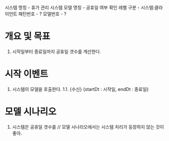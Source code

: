 시스템 명칭 - 휴가 관리 시스템
모델 명칭 - 공휴일 여부 확인
레벨 구분 - 시스템:클라이언트
패턴번호 - ?
모델번호 - ?

# 개요 및 목표
1. 시작일부터 종료일까지 공휴일 갯수를 계산한다.

# 시작 이벤트
1. 시스템이 모델을 호출한다.
	1.1. {수신} {startDt : 시작일, endDt : 종료일}
	
# 모델 시나리오
1. 시스템은 공휴일 갯수를 
// 모델 시나리오에서는 시스템 처리가 등장하지 않는 것이 좋아.

